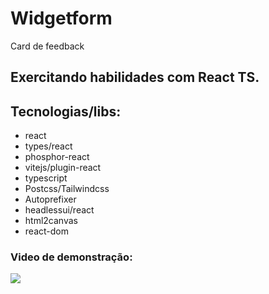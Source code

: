# Widgetform
Card de feedback

## Exercitando habilidades com React TS.

## Tecnologias/libs:
 
 * react
 * types/react
 * phosphor-react
 * vitejs/plugin-react
 * typescript
 * Postcss/Tailwindcss
 * Autoprefixer
 * headlessui/react
 * html2canvas
 * react-dom

### Video de demonstração:
 
 ![](src/assets/longoTelaMaior.gif)
 
 
 
 
